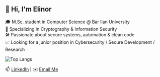 ## 👋 Hi, I'm Elinor

🎓 M.Sc. student in Computer Science @ Bar Ilan University  
🔐 Specializing in Cryptography & Information Security  
🛠️ Passionate about secure systems, automation & clean code  
📈 Looking for a junior position in Cybersecurity / Secure Development / Research

![Top Langs](https://github-readme-stats.vercel.app/api/top-langs/?username=ElinorCohen&size_weight=0.5&count_weight=0.5)

📫 [LinkedIn](https://www.linkedin.com/in/elinor-cohen) | ✉️ [Email Me](mailto:elinorco24@gmail.com)

